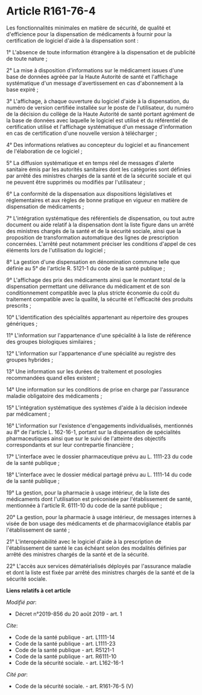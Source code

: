 # Article R161-76-4

Les fonctionnalités minimales en matière de sécurité, de qualité et d'efficience pour la dispensation de médicaments à
fournir pour la certification de logiciel d'aide à la dispensation sont : 

1° L'absence de toute information étrangère à la dispensation et de publicité de toute nature ; 

2° La mise à disposition d'informations sur le médicament issues d'une base de données agréée par la Haute Autorité de santé
et l'affichage systématique d'un message d'avertissement en cas d'abonnement à la base expiré ; 

3° L'affichage, à chaque ouverture du logiciel d'aide à la dispensation, du numéro de version certifiée installée sur le
poste de l'utilisateur, du numéro de la décision du collège de la Haute Autorité de santé portant agrément de la base de
données avec laquelle le logiciel est utilisé et du référentiel de certification utilisé et l'affichage systématique d'un
message d'information en cas de certification d'une nouvelle version à télécharger ; 

4° Des informations relatives au concepteur du logiciel et au financement de l'élaboration de ce logiciel ; 

5° La diffusion systématique et en temps réel de messages d'alerte sanitaire émis par les autorités sanitaires dont les
catégories sont définies par arrêté des ministres chargés de la santé et de la sécurité sociale et qui ne peuvent être
supprimés ou modifiés par l'utilisateur ; 

6° La conformité de la dispensation aux dispositions législatives et réglementaires et aux règles de bonne pratique en
vigueur en matière de dispensation de médicaments ; 

7° L'intégration systématique des référentiels de dispensation, ou tout autre document ou aide relatif à la dispensation dont
la liste figure dans un arrêté des ministres chargés de la santé et de la sécurité sociale, ainsi que la proposition de
transformation automatique des lignes de prescription concernées. L'arrêté peut notamment préciser les conditions d'appel de
ces éléments lors de l'utilisation du logiciel ; 

8° La gestion d'une dispensation en dénomination commune telle que définie au 5° de l'article R. 5121-1 du code de la santé
publique ; 

9° L'affichage des prix des médicaments ainsi que le montant total de la dispensation permettant une délivrance du médicament
et de son conditionnement compatible avec la plus stricte économie du coût du traitement compatible avec la qualité, la
sécurité et l'efficacité des produits prescrits ; 

10° L'identification des spécialités appartenant au répertoire des groupes génériques ; 

11° L'information sur l'appartenance d'une spécialité à la liste de référence des groupes biologiques similaires ; 

12° L'information sur l'appartenance d'une spécialité au registre des groupes hybrides ; 

13° Une information sur les durées de traitement et posologies recommandées quand elles existent ; 

14° Une information sur les conditions de prise en charge par l'assurance maladie obligatoire des médicaments ; 

15° L'intégration systématique des systèmes d'aide à la décision indexée par médicament ; 

16° L'information sur l'existence d'engagements individualisés, mentionnés au 8° de l'article L. 162-16-1, portant sur la
dispensation de spécialités pharmaceutiques ainsi que sur le suivi de l'atteinte des objectifs correspondants et sur leur
contrepartie financière ; 

17° L'interface avec le dossier pharmaceutique prévu au L. 1111-23 du code de la santé publique ; 

18° L'interface avec le dossier médical partagé prévu au L. 1111-14 du code de la santé publique ; 

19° La gestion, pour la pharmacie à usage intérieur, de la liste des médicaments dont l'utilisation est préconisée par
l'établissement de santé, mentionnée à l'article R. 6111-10 du code de la santé publique ; 

20° La gestion, pour la pharmacie à usage intérieur, de messages internes à visée de bon usage des médicaments et de
pharmacovigilance établis par l'établissement de santé ; 

21° L'interopérabilité avec le logiciel d'aide à la prescription de l'établissement de santé le cas échéant selon des
modalités définies par arrêté des ministres chargés de la santé et de la sécurité. 

22° L'accès aux services dématérialisés déployés par l'assurance maladie et dont la liste est fixée par arrêté des ministres
chargés de la santé et de la sécurité sociale.

**Liens relatifs à cet article**

_Modifié par_:

  - Décret n°2019-856 du 20 août 2019 - art. 1

_Cite_:

  - Code de la santé publique - art. L1111-14
  - Code de la santé publique - art. L1111-23
  - Code de la santé publique - art. R5121-1
  - Code de la santé publique - art. R6111-10
  - Code de la sécurité sociale. - art. L162-16-1

_Cité par_:

  - Code de la sécurité sociale. - art. R161-76-5 (V)

